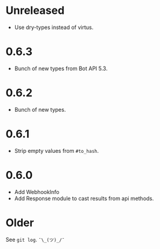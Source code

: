 # Unreleased

- Use dry-types instead of virtus.

# 0.6.3

- Bunch of new types from Bot API 5.3.

# 0.6.2

- Bunch of new types.

# 0.6.1

- Strip empty values from `#to_hash`.

# 0.6.0

- Add WebhookInfo
- Add Response module to cast results from api methods.

# Older

See `git log`. `¯\_(ツ)_/¯`
